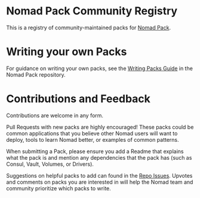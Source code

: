 # Nomad Pack Community Registry

This is a registry of community-maintained packs for [Nomad Pack](https://github.com/hashicorp/nomad-pack).

# Writing your own Packs

For guidance on writing your own packs, see the [Writing Packs Guide](https://developer.hashicorp.com/nomad/tutorials/nomad-pack/nomad-pack-writing-packs) in the Nomad Pack repository.

# Contributions and Feedback

Contributions are welcome in any form.

Pull Requests with new packs are highly encouraged! These packs could be common applications
that you believe other Nomad users will want to deploy, tools to learn Nomad better, or
examples of common patterns.

When submitting a Pack, please ensure you add a Readme that explains what the pack is and
mention any dependencies that the pack has (such as Consul, Vault, Volumes, or Drivers).

Suggestions on helpful packs to add can found in the [Repo Issues](https://github.com/hashicorp/nomad-pack-community-registry/issues). Upvotes and comments on packs you are interested in will help the Nomad team and community prioritize which packs to write.
